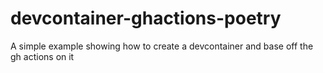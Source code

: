# devcontainer-ghactions-poetry
A simple example showing how to create a devcontainer and base off the gh actions on it
